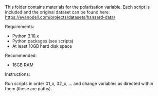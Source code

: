 This folder contains materials for the polarisation variable. Each script is included and the original dataset can be found here: https://evanodell.com/projects/datasets/hansard-data/

Requirements:
 - Python 3.10.x
 - Python packages (see scripts)
 - At least 10GB hard disk space

Recommended:
 - 16GB RAM

Instructions:

Run scripts in order 01_x, 02_x, ... and change variables as directed within them (these are paths).
